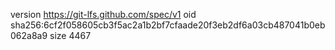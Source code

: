 version https://git-lfs.github.com/spec/v1
oid sha256:6cf2f058605cb3f5ac2a1b2bf7cfaade20f3eb2df6a03cb487041b0eb062a8a9
size 4467
